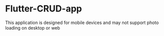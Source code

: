 # Flutter-CRUD-app

This application is designed for mobile devices and may not support photo loading on desktop or web
